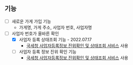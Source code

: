 ## 기능
- [ ] 새로운 가게 가입 기능
    - 가게명, 가게 주소, 사업자 번호, 사업자명
- [ ] 사업자 번호가 올바른 확인
    - [X] 사업자 등록 상태조회 기능  - 2022.07.17
        - [국세청 사업자등록정보 진위확인 및 상태조회 서비스](https://www.data.go.kr/tcs/dss/selectApiDataDetailView.do?publicDataPk=15081808) 사용
    - [ ] 사업자 등록 정보 진위 확인 기능
        - [국세청 사업자등록정보 진위확인 및 상태조회 서비스](https://www.data.go.kr/tcs/dss/selectApiDataDetailView.do?publicDataPk=15081808) 사용